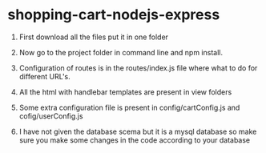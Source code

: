 # shopping-cart-nodejs-express

1. First download all the files put it in one folder

2. Now go to the project folder in command line and npm install.

3. Configuration of routes is in the routes/index.js file where what to do for different URL's.

4. All the html with handlebar templates are present in view folders 

5. Some extra configuration file is present in config/cartConfig.js and cofig/userConfig.js

6. I have not given the database scema but it is a mysql database so make sure you make some changes in the code according to         your database
